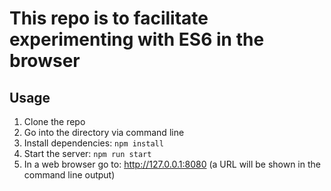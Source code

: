 # This repo is to facilitate experimenting with ES6 in the browser

## Usage

1. Clone the repo
2. Go into the directory via command line
3. Install dependencies: `npm install`
4. Start the server: `npm run start`
5. In a web browser go to: http://127.0.0.1:8080 (a URL will be shown in the command line output)

